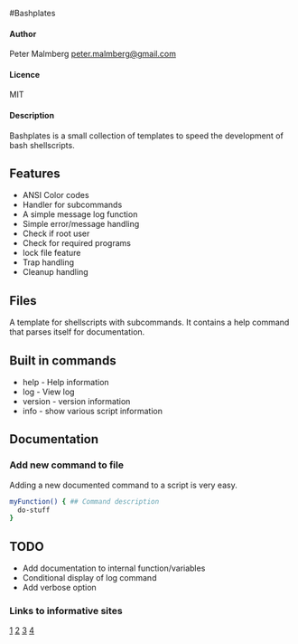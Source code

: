 
#Bashplates	

#### Author 
Peter Malmberg  <peter.malmberg@gmail.com>
#### Licence
MIT
#### Description
Bashplates is a small collection of templates to speed the development
of bash shellscripts.

## Features
- ANSI Color codes
- Handler for subcommands
- A simple message log function
- Simple error/message handling
- Check if root user
- Check for required programs
- lock file feature
- Trap handling
- Cleanup handling

## Files
A template for shellscripts with subcommands. It contains a help
command that parses itself for documentation. 

## Built in commands
- help    - Help information
- log     - View log 
- version - version information
- info    - show various script information
 
## Documentation

### Add new command to file
Adding a new documented command to a script is very easy.

```bash
myFunction() { ## Command description
  do-stuff
}
```

## TODO
- Add documentation to internal function/variables
- Conditional display of log command
- Add verbose option


### Links to informative sites

[1](https://gist.github.com/KylePDavis/3901321)
[2](https://gist.github.com/KylePDavis/3f8c511838a36f2528d7)
[3](http://natelandau.com/boilerplate-shell-script-template/)
[4](http://linuxcommand.org/lc3_new_script.php)
